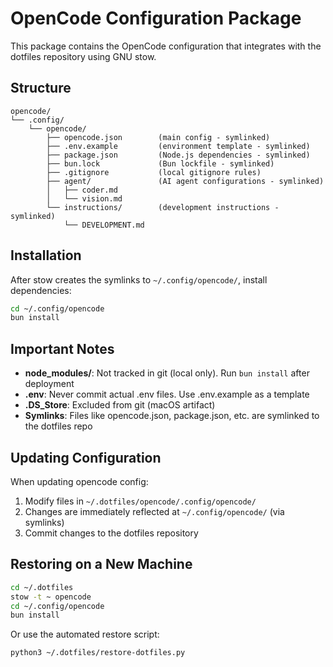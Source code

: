 # OpenCode Configuration Package

This package contains the OpenCode configuration that integrates with the dotfiles repository using GNU stow.

## Structure

```
opencode/
└── .config/
    └── opencode/
        ├── opencode.json        (main config - symlinked)
        ├── .env.example         (environment template - symlinked)
        ├── package.json         (Node.js dependencies - symlinked)
        ├── bun.lock             (Bun lockfile - symlinked)
        ├── .gitignore           (local gitignore rules)
        ├── agent/               (AI agent configurations - symlinked)
        │   ├── coder.md
        │   └── vision.md
        └── instructions/        (development instructions - symlinked)
            └── DEVELOPMENT.md
```

## Installation

After stow creates the symlinks to `~/.config/opencode/`, install dependencies:

```bash
cd ~/.config/opencode
bun install
```

## Important Notes

- **node_modules/**: Not tracked in git (local only). Run `bun install` after deployment
- **.env**: Never commit actual .env files. Use .env.example as a template
- **.DS_Store**: Excluded from git (macOS artifact)
- **Symlinks**: Files like opencode.json, package.json, etc. are symlinked to the dotfiles repo

## Updating Configuration

When updating opencode config:
1. Modify files in `~/.dotfiles/opencode/.config/opencode/`
2. Changes are immediately reflected at `~/.config/opencode/` (via symlinks)
3. Commit changes to the dotfiles repository

## Restoring on a New Machine

```bash
cd ~/.dotfiles
stow -t ~ opencode
cd ~/.config/opencode
bun install
```

Or use the automated restore script:
```bash
python3 ~/.dotfiles/restore-dotfiles.py
```
